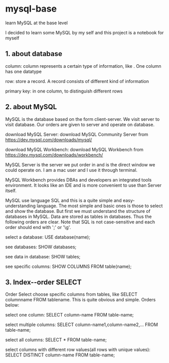 # mysql-base
learn MySQL at the base level

I decided to learn some MySQL by my self and this project is a notebook for myself
## 1. about database
column: column represents a certain type of information, like . One column has one datatype

row: store a record. A record consists of different kind of information

primary key: in one column, to distinguish different rows
## 2. about MySQL
MySQL is the database based on the form client-server. We visit server to visit database. Our orders are given to server and operate on database.

download MySQL Server: download MySQL Community Server from https://dev.mysql.com/downloads/mysql/

download MySQL Workbench: download MySQL Workbench from https://dev.mysql.com/downloads/workbench/

MySQL Server is the server we put order in and is the direct window we could operate on. I am a mac user and I use it through terminal.

MySQL Workbench provides DBAs and developers an integrated tools environment. It looks like an IDE and is more convenient to use than Server itself.

MySQL use language SQL and this is a quite simple and easy-understanding language. The most simple and basic ones is those to select and show the database. But first we must understand the structure of databases in MySQL. Data are stored as tables in databases. Thus the following orders are clear. Note that SQL is not case-sensitive and each order should end with ';' or '\g'.

select a database: USE database(name);

see databases: SHOW databases;

see data in database: SHOW tables;

see specific columns: SHOW COLUMNS FROM table(name);

## 3. Index--order SELECT
Order Select choose specific columns from tables, like SELECT columnname FROM tablename. This is quite obvious and simple. Orders below:

select one column: SELECT column-name FROM table-name;

select multiple columns: SELECT column-name1,column-name2,... FROM table-name;

select all columns: SELECT * FROM table-name;

select columns with different row values(all rows with unique values): SELECT DISTINCT column-name FROM table-name;


